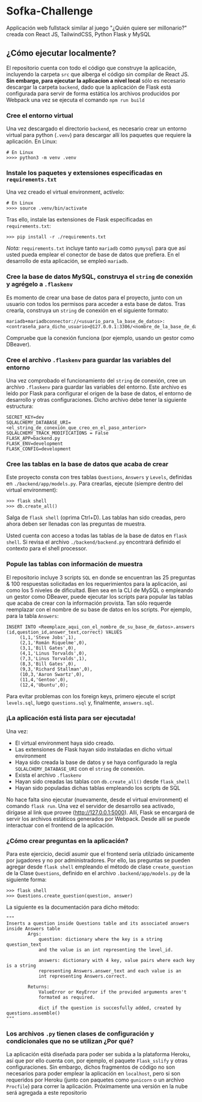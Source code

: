 # Sofka-Challenge

Applicación web fullstack similar al juego "¿Quién quiere ser millonario?" creada con React JS, TailwindCSS, Python Flask y MySQL

## ¿Cómo ejecutar localmente?

El repositorio cuenta con todo el código que construye la aplicación, incluyendo la carpeta `src` que alberga el código sin compilar de React JS. **Sin embargo, para ejecutar la aplicacíon a nivel local** sólo es necesario descargar la carpeta `backend`, dado que la aplicación de Flask está configurada para servir de forma estática los archivos producidos por Webpack una vez se ejecuta el comando `npm run build`

### Cree el entorno virtual
Una vez descargado el directorio `backend`, es necesario crear un entorno virtual para python (`.venv`) para descargar allí los paquetes que requiere la aplicación. En Linux:

```
# En Linux
>>>> python3 -m venv .venv
```

### Instale los paquetes y extensiones especificadas en `requirements.txt`
Una vez creado el virtual environment, actívelo:
```
# En Linux
>>>> source .venv/bin/activate
```
Tras ello, instale las extensiones de Flask especificadas en `requirements.txt`:
```
>>> pip install -r ./requirements.txt
```
*Nota:* `requirements.txt` incluye tanto `mariadb` como `pymysql` para que así usted pueda emplear el conector de base de datos que prefiera. En el desarrollo de esta aplicación, se empleó `mariadb`. 

### Cree la base de datos MySQL, construya el `string` de conexión y agrégelo a `.flaskenv`
Es momento de crear una base de datos para el proyecto, junto con un usuario con todos los permisos para acceder a esta base de datos. Tras crearla, construya un `string` de conexión en el siguiente formato:
```
mariadb+mariadbconnector://<usuario_para_la_base_de_datos>:<contraseña_para_dicho_usuario>@127.0.0.1:3306/<nombre_de_la_base_de_datos>
```
Compruebe que la conexión funciona (por ejemplo, usando un gestor como DBeaver).

### Cree el archivo `.flaskenv` para guardar las variables del entorno
Una vez comprobado el funcionamiento del `string` de conexión, cree un archivo `.flaskenv` para guardar las variables del entorno. Este archivo es leído por Flask para configurar el origen de la base de datos, el entorno de desarrollo y otras configuraciones. Dicho archivo debe tener la siguiente estructura:

```
SECRET_KEY=dev
SQLALCHEMY_DATABASE_URI=<el_string_de_conexión_que_creo_en_el_paso_anterior>
SQLALCHEMY_TRACK_MODIFICATIONS = False
FLASK_APP=backend.py
FLASK_ENV=development
FLASK_CONFIG=development
```
### Cree las tablas en la base de datos que acaba de crear
Este proyecto consta con tres tablas `Questions`, `Answers` y `Levels`, definidas en `./backend/app/models.py`. Para crearlas, ejecute (siempre dentro del virtual environment):

```
>>> flask shell
>>> db.create_all()
```
Salga de `flask shell` (oprima Ctrl+D). Las tablas han sido creadas, pero ahora deben ser llenadas con las preguntas de muestra.

Usted cuenta con acceso a todas las tablas de la base de datos en `flask shell`.  Si revisa el archivo `./backend/backend.py` encontrará definido el contexto para el shell processor.

### Popule las tablas con información de muestra
El repositorio incluye 3 scripts `SQL` en donde se encuentran las 25 preguntas & 100 respuestas solicitadas en los requerimientos para la aplicación, así como los 5 niveles de dificultad. Bien sea en la CLI de MySQL o empleando un gestor como DBeaver, puede ejecutar los scripts para popular las tablas que acaba de crear con la información provista. Tan sólo requerde reemplazar con el nombre de su base de datos en los scripts. Por ejemplo, para la tabla `Answers`:

```
INSERT INTO <Reemplaze_aqui_con_el_nombre_de_su_base_de_datos>.answers (id,question_id,answer_text,correct) VALUES
	 (1,1,'Steve Jobs',1),
	 (2,1,'Román Riquelme',0),
	 (3,1,'Bill Gates',0),
	 (4,1,'Linus Torvalds',0),
	 (7,3,'Linus Torvalds',1),
	 (8,3,'Bill Gates',0),
	 (9,3,'Richard Stallman',0),
	 (10,3,'Aaron Swartz',0),
	 (11,4,'Gentoo',0),
	 (12,4,'Ubuntu',0);
```
Para evitar problemas con los foreign keys, primero ejecute el script `levels.sql`, luego `questions.sql` y, finalmente, `answers.sql`. 

### ¡La aplicación está lista para ser ejecutada!

Una vez:
* El virtual environment haya sido creado.
* Las extensiones de Flask hayan sido instaladas en dicho virtual environment
* Haya sido creada la base de datos y se haya configurado la regla `SQLALCHEMY_DATABASE_URI` con el `string` de conexión.
* Exista el archivo `.flaskenv`
* Hayan sido creadas las tablas con `db.create_all()` desde `flask_shell`
* Hayan sido populadas dichas tablas empleando los scripts de SQL

No hace falta sino ejecutar (nuevamente, desde el virtual environment) el comando `flask run`. Una vez el servidor de desarrollo sea activado, dirígase al link que provee (http://127.0.0.1:5000). Allí, Flask se encargará de servir los archivos estáticos generados por Webpack. Desde allí se puede interactuar con el frontend de la aplicación.

### ¿Cómo crear preguntas en la aplicación?
Para este ejercicio, decidí asumir que el frontend sería utilziado únicamente por jugadores y no por administradores. Por ello, las preguntas se pueden agregar desde `flask shell` empleando el método de clase `create_question` de la Clase `Questions`, definido en el archivo `.backend/app/models.py` de la siguiente forma:

```
>>> flask shell
>>> Questions.create_question(question, answer)
```

La siguiente es la documentación para dicho método:

```
"""
Inserts a question inside Questions table and its associated answers inside Answers table
        Args:
            question: dictionary where the key is a string question_text
            and the value is an int representing the level_id.

            answers: dictionary with 4 key, value pairs where each key is a string
            representing Answers.answer_text and each value is an
            int representing Answers.correct.

        Returns:
            ValueError or KeyError if the provided arguments aren't
            formated as required.

            dict if the question is succesfully added, created by questions.assemble()
"""
```

### Los archivos `.py` tienen clases de configuración y condicionales que no se utilizan ¿Por qué?

La aplicación eśtá diseñada para poder ser subida a la plataforma Heroku, así que por ello cuenta con, por ejemplo, el paquete `Flask_sslify` y otras configuraciones. Sin embargo, dichos fragmentos de código no son necesarios para poder emplear la aplicación en `localhost`, pero si son requeridos por Heroku (junto con paquetes como `gunicorn` o un archivo `Procfile`) para correr la aplicación. Próximamente una versión en la nube será agregada a este repositorio

